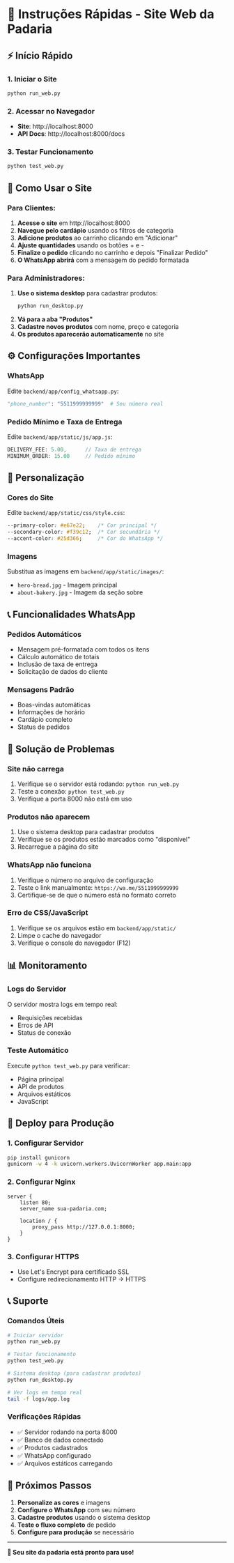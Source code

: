 # 🚀 Instruções Rápidas - Site Web da Padaria

## ⚡ Início Rápido

### 1. Iniciar o Site
```bash
python run_web.py
```

### 2. Acessar no Navegador
- **Site**: http://localhost:8000
- **API Docs**: http://localhost:8000/docs

### 3. Testar Funcionamento
```bash
python test_web.py
```

## 📱 Como Usar o Site

### Para Clientes:
1. **Acesse o site** em http://localhost:8000
2. **Navegue pelo cardápio** usando os filtros de categoria
3. **Adicione produtos** ao carrinho clicando em "Adicionar"
4. **Ajuste quantidades** usando os botões + e -
5. **Finalize o pedido** clicando no carrinho e depois "Finalizar Pedido"
6. **O WhatsApp abrirá** com a mensagem do pedido formatada

### Para Administradores:
1. **Use o sistema desktop** para cadastrar produtos:
   ```bash
   python run_desktop.py
   ```
2. **Vá para a aba "Produtos"**
3. **Cadastre novos produtos** com nome, preço e categoria
4. **Os produtos aparecerão automaticamente** no site

## ⚙️ Configurações Importantes

### WhatsApp
Edite `backend/app/config_whatsapp.py`:
```python
"phone_number": "5511999999999"  # Seu número real
```

### Pedido Mínimo e Taxa de Entrega
Edite `backend/app/static/js/app.js`:
```javascript
DELIVERY_FEE: 5.00,      // Taxa de entrega
MINIMUM_ORDER: 15.00     // Pedido mínimo
```

## 🎨 Personalização

### Cores do Site
Edite `backend/app/static/css/style.css`:
```css
--primary-color: #e67e22;    /* Cor principal */
--secondary-color: #f39c12;  /* Cor secundária */
--accent-color: #25d366;     /* Cor do WhatsApp */
```

### Imagens
Substitua as imagens em `backend/app/static/images/`:
- `hero-bread.jpg` - Imagem principal
- `about-bakery.jpg` - Imagem da seção sobre

## 📞 Funcionalidades WhatsApp

### Pedidos Automáticos
- Mensagem pré-formatada com todos os itens
- Cálculo automático de totais
- Inclusão de taxa de entrega
- Solicitação de dados do cliente

### Mensagens Padrão
- Boas-vindas automáticas
- Informações de horário
- Cardápio completo
- Status de pedidos

## 🔧 Solução de Problemas

### Site não carrega
1. Verifique se o servidor está rodando: `python run_web.py`
2. Teste a conexão: `python test_web.py`
3. Verifique a porta 8000 não está em uso

### Produtos não aparecem
1. Use o sistema desktop para cadastrar produtos
2. Verifique se os produtos estão marcados como "disponível"
3. Recarregue a página do site

### WhatsApp não funciona
1. Verifique o número no arquivo de configuração
2. Teste o link manualmente: `https://wa.me/5511999999999`
3. Certifique-se de que o número está no formato correto

### Erro de CSS/JavaScript
1. Verifique se os arquivos estão em `backend/app/static/`
2. Limpe o cache do navegador
3. Verifique o console do navegador (F12)

## 📊 Monitoramento

### Logs do Servidor
O servidor mostra logs em tempo real:
- Requisições recebidas
- Erros de API
- Status de conexão

### Teste Automático
Execute `python test_web.py` para verificar:
- Página principal
- API de produtos
- Arquivos estáticos
- JavaScript

## 🚀 Deploy para Produção

### 1. Configurar Servidor
```bash
pip install gunicorn
gunicorn -w 4 -k uvicorn.workers.UvicornWorker app.main:app
```

### 2. Configurar Nginx
```nginx
server {
    listen 80;
    server_name sua-padaria.com;
    
    location / {
        proxy_pass http://127.0.0.1:8000;
    }
}
```

### 3. Configurar HTTPS
- Use Let's Encrypt para certificado SSL
- Configure redirecionamento HTTP → HTTPS

## 📞 Suporte

### Comandos Úteis
```bash
# Iniciar servidor
python run_web.py

# Testar funcionamento
python test_web.py

# Sistema desktop (para cadastrar produtos)
python run_desktop.py

# Ver logs em tempo real
tail -f logs/app.log
```

### Verificações Rápidas
- ✅ Servidor rodando na porta 8000
- ✅ Banco de dados conectado
- ✅ Produtos cadastrados
- ✅ WhatsApp configurado
- ✅ Arquivos estáticos carregando

## 🎯 Próximos Passos

1. **Personalize as cores** e imagens
2. **Configure o WhatsApp** com seu número
3. **Cadastre produtos** usando o sistema desktop
4. **Teste o fluxo completo** de pedido
5. **Configure para produção** se necessário

---

**🎉 Seu site da padaria está pronto para uso!** 